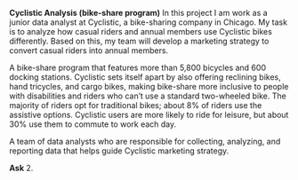 **Cyclistic Analysis (bike-share program)**
In this project I am work as a junior data analyst at Cyclistic, a bike-sharing company in Chicago. My task is to analyze how casual riders and annual members use Cyclistic bikes differently. Based on this, my team will develop a marketing strategy to convert casual riders into annual members. 

A bike-share program that features more than 5,800 bicycles and 600 docking stations. Cyclistic sets itself
apart by also offering reclining bikes, hand tricycles, and cargo bikes, making bike-share more inclusive to people with
disabilities and riders who can’t use a standard two-wheeled bike. The majority of riders opt for traditional bikes; about
8% of riders use the assistive options. Cyclistic users are more likely to ride for leisure, but about 30% use them to
commute to work each day.

A team of data analysts who are responsible for collecting, analyzing, and
reporting data that helps guide Cyclistic marketing strategy.

**Ask**
2.  

